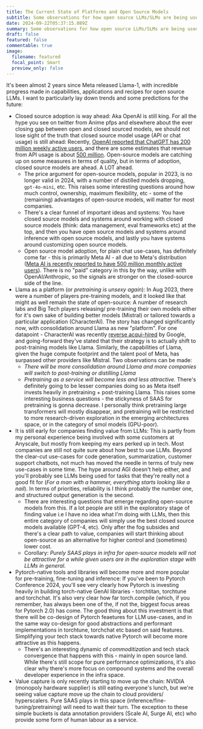 ```yaml
---
title: The Current State of Platforms and Open Source Models 
subtitle: Some observations for how open source LLMs/SLMs are being used and predictions for the future 
date: 2024-09-22T05:37:15.089Z
summary: Some observations for how open source LLMs/SLMs are being used and predictions for the future
draft: false
featured: false
commentable: true
image:
  filename: featured
  focal_point: Smart
  preview_only: false
---
```

It's been almost 2 years since Meta released Llama-1, with incredible progress made in capabilities, applications and recipes for open source LLMs. I want to particularly lay down trends and some predictions for the future:

- Closed source adoption is way ahead: Aka OpenAI is still king. For all the hype you see on twitter from Anime pfps and elsewhere about the ever closing gap between open and closed sourced models, we should not lose sight of the truth that closed source model usage (API or chat usage) is still ahead: Recently, [OpenAI reported that ChatGPT has 200 million weekly active users](https://www.reuters.com/technology/artificial-intelligence/openai-says-chatgpts-weekly-users-have-grown-200-million-2024-08-29/), and there are some estimates that revenue from API usage is about [500 million](https://www.notoriousplg.ai/p/notorious-openais-revenue-breakdown). Open-source models are catching up on some measures in terms of quality, but in terms of adoption, closed source models are ahead. A LOT ahead. 
  - The price argument for open-source models, popular in 2023, is no longer valid in 2024, with a number of distilled models dropping, `gpt-4o-mini`, etc. This raises some interesting questions around how much control, ownership, maximum flexibility, etc - some of the (remaining) advantages of open-source models, will matter for most companies.
  - There's a clear funnel of important ideas and systems: You have closed source models and systems around working with closed source models (think: data management, eval frameworks etc) at the top, and then you have open source models and systems around inference with open source models, and lastly you have systems around customizing open source models. 
  - Open source model adoption, for plain chat use-cases, has definitely come far - this is primarily Meta AI -  all due to Meta's distribution ([Meta AI is recently reported to have 500 million monthly active users](https://techcrunch.com/2024/09/25/mark-zuckerberg-says-meta-ai-has-nearly-500-million-users/)). There is no "paid" category in this by the way, unlike with OpenAI/Anthropic, so the signals are stronger on the closed-source side of the line. 
- Llama as a platform (or _pretraining is unsexy again_): In Aug 2023, there were a number of players pre-training models, and it looked like that might as well remain the state of open-source: A number of research labs and Big Tech players releasing/ pre-training their own models either for it's own sake of building better models (Mistral) or tailored towards a particular application (CharacterAI). The story has changed significantly now, with consolidation around Llama as new "platform". For one datapoint - CharacterAI was recently [reverse acqui-hired](https://www.washingtonpost.com/technology/2024/08/02/google-character-ai-noam-shazeer/) by Google, and going-forward they've stated that their strategy is to actually shift to post-training models like Llama. Similarly, the capabilities of Llama, given the huge compute footprint and the talent pool of Meta, has surpassed other providers like Mistral. Two observations can be made:
    - _There will be more consolidation around Llama and more companies will switch to post-training or distilling Llama_
    - _Pretraining as a service will become less and less attractive._ There's definitely going to be lesser companies doing so as Meta itself invests heavily in pretraining + post-training Llama. This raises some interesting business questions - the stickyness of SAAS for pretraining is gonna decrease. I personally think pretraining large transformers will mostly disappear, and pretraining will be restricted to more research-driven exploration in the emerging architectures space, or in the category of smol models (GPU-poor).
- It is still early for companies finding value from LLMs: This is partly from my personal experience being involved with some customers at Anyscale, but mostly from keeping my ears perked up in tech. Most companies are still not quite sure about how best to use LLMs. Beyond the clear-cut use-cases for code generation, summarization, customer support chatbots, not much has moved the needle in terms of truly new use-cases in some time. The hype around AGI doesn't help either, and you'll probably see LLMs being used for tasks that they're really not a good fit for (_For a man with a hammer, everything starts looking like a nail_). In terms of priorities, reliability is I think probably the number one, and structured output generation is the second. 
  - There are interesting questions that emerge regarding open-source models from this. If a lot people are still in the exploratory stage of finding value i.e I have no idea what I'm doing with LLMs, then this entire category of companies will simply use the best closed source models available (GPT-4, etc). Only after the fog subsides and there's a clear path to value, companies will start thinking about open-source as an alternative for higher control and (sometimes) lower cost. 
  - Corollary: _Purely SAAS plays in infra for open-source models will not be attractive for a while given users are in the exploration stage with LLMs in general._
- Pytorch-native tools and libraries will become more and more popular for pre-training, fine-tuning and inference: If you've been to Pytorch Conference 2024, you'll see very clearly how Pytorch is investing heavily in building torch-native GenAI libraries - torchtitan, torchtune and torchchat. It's also very clear how far torch.compile (which, if you remember, has always been one of the, if not the, biggest focus areas for Pytorch 2.0) has come. The good thing about this investment is that there will be co-design of Pytorch feaetures for LLM use-cases, and in the same way co-design for good abstractions and performant implementations in torchtune, torchchat etc based on said features. Simplifying your tech stack towards native Pytorch will become more attractive as this happens. 
  - There's an interesting dynamic of _commoditization_ and tech stack convergence that happens with this - mainly in open source land. While there's still scope for pure performance optimizations, it's also clear why there's more focus on compound systems and the overall developer experience in the infra space. 
- Value capture is only recently starting to move up the chain: NVIDIA (monopoly hardware supplier) is still eating everyone's lunch, but we're seeing value capture move up the chain to cloud providers/ hyperscalers. Pure SAAS plays in this space (inference/fine-tuning/pretraining) will need to wait their turn. The exception to these simple buckets is data annotation providers (Scale AI, Surge AI, etc) who provide some form of human labour as a service.
